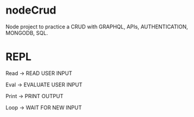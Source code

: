 # nodeCrud
Node project to practice a CRUD with GRAPHQL, APIs, AUTHENTICATION, MONGODB, SQL.

# REPL
Read  -> READ USER INPUT

Eval  -> EVALUATE USER INPUT

Print -> PRINT OUTPUT

Loop  -> WAIT FOR NEW INPUT
